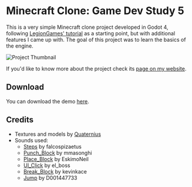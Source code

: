 # Minecraft Clone: Game Dev Study 5
This is a very simple Minecraft clone project developed in Godot 4, following [LegionGames' tutorial](https://www.youtube.com/watch?v=sAZ8D3rt5yU) as a starting point, but with additional features I came up with. The goal of this project was to learn the basics of the engine.

![Project Thumbnail](https://github.com/lucasctnh/minecraft-clone/blob/main/game-gif-compress.gif "Project Gif")

If you'd like to know more about the project check its [page on my website](https://lucascoutinho.dev/projects/minecraft-clone).

## Download
You can download the demo [here](https://github.com/lucasctnh/minecraft-clone/releases).

## Credits
- Textures and models by [Quaternius](https://quaternius.com/packs/cubeworldkit.html)
- Sounds used:
  - [Steps](https://freesound.org/people/falcospizaetus/sounds/489946/) by falcospizaetus
  - [Punch_Block](https://freesound.org/people/mmasonghi/sounds/321810/) by mmasonghi
  - [Place_Block](https://freesound.org/people/EskimoNeil/sounds/404394/) by EskimoNeil
  - [UI_Click](https://freesound.org/people/el_boss/sounds/628638/) by el_boss
  - [Break_Block](https://freesound.org/people/kevinkace/sounds/66777/) by kevinkace
  - [Jump](https://freesound.org/people/D001447733/sounds/464607/) by D001447733